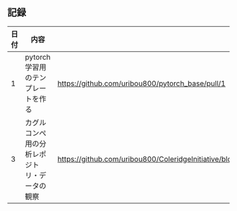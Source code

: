 ## 記録
|日付|内容|関連pr|
|---|---|---|
|1| pytorch学習用のテンプレートを作る | https://github.com/uribou800/pytorch_base/pull/1
|3|カグルコンぺ用の分析レポジトリ・データの観察|https://github.com/uribou800/ColeridgeInitiative/blob/master/notebook_workspace/%E3%81%A8%E3%82%8A%E3%81%82%E3%81%88%E3%81%9A%E6%8F%90%E5%87%BA.ipynb|